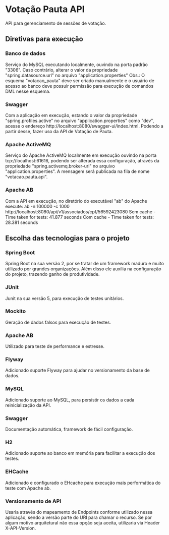 # Votação Pauta API
API para gerenciamento de sessões de votação.

## Diretivas para execução
### Banco de dados
Serviço do MySQL executando localmente, ouvindo na porta padrão "3306".
Caso contrário, alterar o valor da propriedade "spring.datasource.url" no arquivo "application.properties"
Obs.: O esquema "votacao_pauta" deve ser criado manualmente e o usuário de acesso ao banco deve possuir permissão para execução de comandos DML nesse esquema.

### Swagger
Com a aplicação em execução, estando o valor da propriedade "spring.profiles.active" no arquivo "application.properties" como "dev", acesse o endereço http://localhost:8080/swagger-ui/index.html. Podendo a partir desse, fazer uso da API de Votação de Pauta.

### Apache ActiveMQ
Serviço do Apache ActiveMQ localmente em execução ouvindo na porta tcp://localhost:61616, podendo ser alterada essa configuração, através da propriedade "spring.activemq.broker-url" no arquivo "application.properties".
A mensagem será publicada na fila de nome "votacao.pauta.api".

### Apache AB
Com a API em execução, no diretório do executável "ab" do Apache execute:
ab -n 100000 -c 1000 http://localhost:8080/api/v1/associados/cpf/56592423080
Sem cache - Time taken for tests: 41.877 seconds
Com cache - Time taken for tests: 28.381 seconds

## Escolha das tecnologias para o projeto
### Spring Boot
Spring Boot na sua versão 2, por se tratar de um framework maduro e muito utilizado por grandes organizações.
Além disso ele auxilia na configuração do projeto, trazendo ganho de produtividade.

### JUnit
Junit na sua versão 5, para execução de testes unitários.

### Mockito
Geração de dados falsos para execução de testes.

### Apache AB
Utilizado para teste de performance e estresse.

### Flyway
Adicionado suporte Flyway para ajudar no versionamento da base de dados.

### MySQL
Adicionado suporte ao MySQL, para persistir os dados a cada reinicialização da API.

### Swagger
Documentação automática, framework de fácil configuração.

### H2
Adicionado suporte ao banco em memória para facilitar a execução dos testes.

### EHCache
Adicionado e configurado o EHcache para execução mais performática do teste com Apache ab.

### Versionamento de API
Usaria através do mapeamento de Endpoints conforme utilizado nessa aplicação, sendo a versão parte do URI para chamar o recurso. Se por algum motivo arquitetural não essa opção seja aceita, utilizaria via Header X-API-Version.
